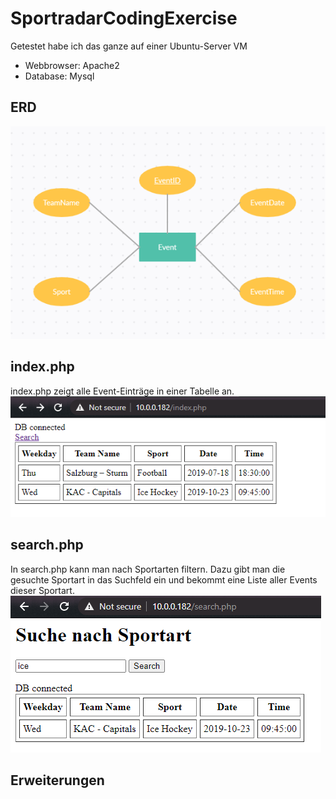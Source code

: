 # SportradarCodingExercise
Getestet habe ich das ganze auf einer Ubuntu-Server VM
* Webbrowser: Apache2
* Database:   Mysql
## ERD
![alt text](ERD.png "ERD")

## index.php
index.php zeigt alle Event-Einträge in einer Tabelle an.
![alt text](index.png "index.php")

## search.php
In search.php kann man nach Sportarten filtern. Dazu gibt man die gesuchte Sportart in das Suchfeld ein und bekommt eine Liste aller Events dieser Sportart.
![alt text](search.png "search.php")

## Erweiterungen
